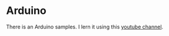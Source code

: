 # Arduino
There is an Arduino samples. I lern it using this [youtube channel](https://www.youtube.com/watch?v=Db0rsnAbekI&list=PLleXqmo8pio1THWNZlx-py52KgafepaHf&ab_channel=%D0%A0%D0%B0%D0%B4%D0%B8%D0%BE%D0%BB%D1%8E%D0%B1%D0%B8%D1%82%D0%B5%D0%BB%D1%8CTV).

